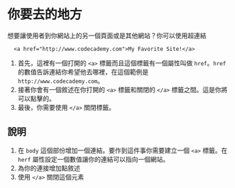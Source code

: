 你要去的地方
==========

想要讓使用者到你網站上的另一個頁面或是其他網站？你可以使用超連結

```
  <a href="http://www.codecademy.com">My Favorite Site!</a>
```

1. 首先，這裡有一個打開的 `<a>` 標籤而且這個標籤有一個屬性叫做 `href`。`href` 的數值告訴連結你希望他去哪裡，在這個範例是 `http://www.codecademy.com`。
2. 接著你會有一個敘述在你打開的 `<a>` 標籤和關閉的 `</a>` 標籤之間。這是你將可以點擊的。
3. 最後，你需要使用 `</a>` 關閉標籤。


說明
--
1. 在 `body` 這個部份增加一個連結。要作到這件事你需要建立一個 `<a>` 標籤。在 `herf` 屬性設定一個數值讓你的連結可以指向一個網站。
2. 為你的連接增加點敘述
3. 使用 `</a>` 關閉這個元素
